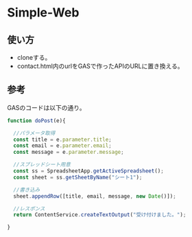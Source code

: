 # Simple-Web

## 使い方

- cloneする。
- contact.html内のurlをGASで作ったAPIのURLに置き換える。

## 参考

GASのコードは以下の通り。

```js
function doPost(e){

  //パラメータ取得
  const title = e.parameter.title;
  const email = e.parameter.email;
  const message = e.parameter.message;

  //スプレッドシート用意
  const ss = SpreadsheetApp.getActiveSpreadsheet();
  const sheet = ss.getSheetByName("シート1");

  //書き込み
  sheet.appendRow([title, email, message, new Date()]);

  //レスポンス
  return ContentService.createTextOutput("受け付けました。");

}
```